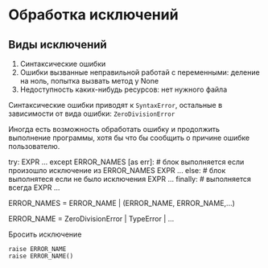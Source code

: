 # Обработка исключений

## Виды исключений
1. Синтаксические ошибки
2. Ошибки вызванные неправильной работай с переменными: деление на ноль, попытка вызвать метод у None
3. Недоступность каких-нибудь ресурсов: нет нужного файла

Синтаксические ошибки приводят к `SyntaxError`, остальные в зависимости от вида ошибки: `ZeroDivisionError`

Иногда есть возможность обработать ошибку и продолжить выполнение программы,
хотя бы что бы сообщить о причине ошибке пользователю.

   try:
       EXPR
       ...
   except ERROR_NAMES [as err]: # блок выполняется если произошло исключение из ERROR_NAMES
       EXPR
       ...
   else: # блок выполнятеся если не было исключения 
       EXPR
       ...
   finally: # выполняется всегда
       EXPR
       ...
   
   ERROR_NAMES = ERROR_NAME | (ERROR_NAME, ERROR_NAME,...)
   
   ERROR_NAME = ZeroDivisionError | TypeError | ...
   
Бросить исключение

    raise ERROR_NAME
    raise ERROR_NAME()
    

       
       
